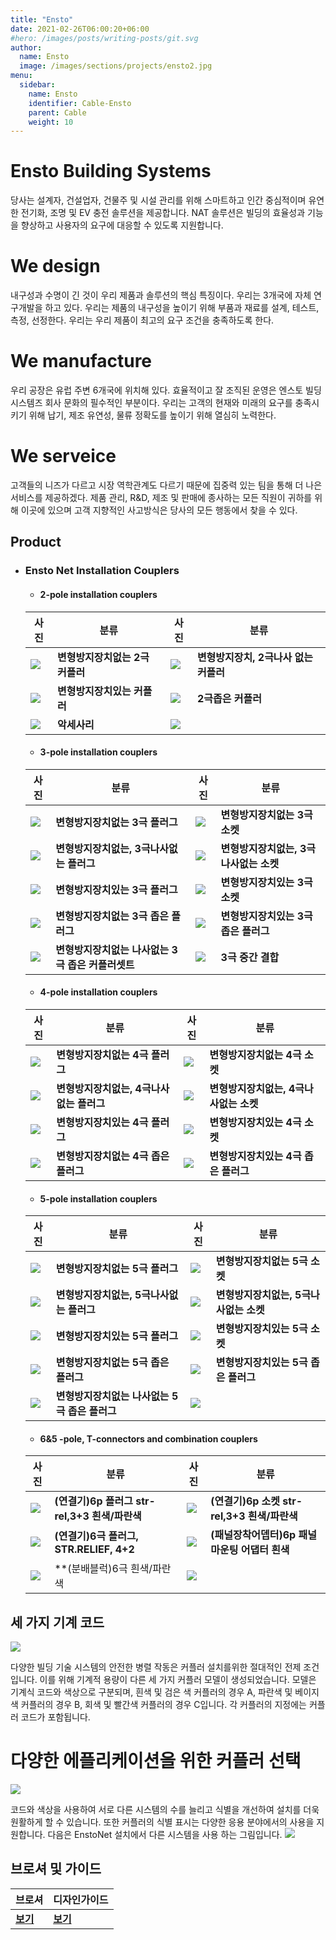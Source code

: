```yaml
---
title: "Ensto"
date: 2021-02-26T06:00:20+06:00
#hero: /images/posts/writing-posts/git.svg
author:
  name: Ensto
  image: /images/sections/projects/ensto2.jpg
menu:
  sidebar:
    name: Ensto
    identifier: Cable-Ensto
    parent: Cable
    weight: 10
---
```

# Ensto Building Systems
  당사는 설계자, 건설업자, 건물주 및 시설 관리를 위해 스마트하고 인간 중심적이며 유연한 전기화, 조명 및 EV 충전 솔루션을 제공합니다. NAT 솔루션은 빌딩의 효율성과 기능을 향상하고 사용자의 요구에 대응할 수 있도록 지원합니다.

# We design
  내구성과 수명이 긴 것이 우리 제품과 솔루션의 핵심 특징이다. 우리는 3개국에 자체 연구개발을 하고 있다. 우리는 제품의 내구성을 높이기 위해 부품과 재료를 설계, 테스트, 측정, 선정한다. 우리는 우리 제품이 최고의 요구 조건을 충족하도록 한다.

# We manufacture
  우리 공장은 유럽 주변 6개국에 위치해 있다. 효율적이고 잘 조직된 운영은 엔스토 빌딩 시스템즈 회사 문화의 필수적인 부분이다. 우리는 고객의 현재와 미래의 요구를 충족시키기 위해 납기, 제조 유연성, 물류 정확도를 높이기 위해 열심히 노력한다.

# We serveice
  고객들의 니즈가 다르고 시장 역학관계도 다르기 때문에 집중력 있는 팀을 통해 더 나은 서비스를 제공하겠다. 제품 관리, R&D, 제조 및 판매에 종사하는 모든 직원이 귀하를 위해 이곳에 있으며 고객 지향적인 사고방식은 당사의 모든 행동에서 찾을 수 있다.

## Product

- ### Ensto Net Installation Couplers
  - #### 2-pole installation couplers
  |사진|분류|사진|분류|
  |--|--|--|--|
  |![](https://enstocom-assets.azureedge.net/imageService/static.ensto.com/files/catalogimages/NAC21-W.jpg?preset=298x270at1)| **변형방지장치없는 2극 커플러**|![](https://enstocom-assets.azureedge.net/imageService/static.ensto.com/files/catalogimages/NAS21-W.jpg?preset=298x270at1)| **변형방지장치, 2극나사 없는 커플러**|
  |![](https://enstocom-assets.azureedge.net/imageService/static.ensto.com/files/catalogimages/NAC21S-W.jpg?preset=298x270at1)| **변형방지장치있는 커플러**|![](https://enstocom-assets.azureedge.net/imageService/static.ensto.com/files/catalogimages/NAC21H-W.jpg?preset=298x270at1)| **2극좁은 커플러**|
  |![](https://enstocom-assets.azureedge.net/imageService/static.ensto.com/files/catalogimages/NK2P-W.jpg?preset=298x270at1)| **악세사리**|![](https://enstocom-assets.azureedge.net/globalassets/others/common-blocks-and-media/episerver/ensto-placeholder-logo.jpg?preset=298x270at1)|

  - #### 3-pole installation couplers
  |사진|분류|사진|분류|
  |--|--|--|--|
  |![](https://enstocom-assets.azureedge.net/imageService/static.ensto.com/files/catalogimages/NAC31-W.jpg?preset=298x270at1)| **변형방지장치없는 3극 플러그**|![](https://enstocom-assets.azureedge.net/imageService/static.ensto.com/files/catalogimages/NAC32-W.jpg?preset=298x270at1)| **변형방지장치없는 3극 소켓**|
  |![](https://enstocom-assets.azureedge.net/imageService/static.ensto.com/files/catalogimages/NAS31-W.jpg?preset=298x270at1)| **변형방지장치없는, 3극나사없는 플러그**|![](https://enstocom-assets.azureedge.net/imageService/static.ensto.com/files/catalogimages/NAS32-W.jpg?preset=298x270at1)|**변형방지장치없는, 3극나사없는 소켓**
  |![](https://enstocom-assets.azureedge.net/imageService/static.ensto.com/files/catalogimages/NAC31S-W.jpg?preset=298x270at1)| **변형방지장치있는 3극 플러그**|![](https://enstocom-assets.azureedge.net/imageService/static.ensto.com/files/catalogimages/NAC32S-W.jpg?preset=298x270at1)| **변형방지장치있는 3극 소켓**|
  |![](https://enstocom-assets.azureedge.net/imageService/static.ensto.com/files/catalogimages/NAC31H-W.jpg?preset=298x270at1)| **변형방지장치없는 3극 좁은 플러그**|![](https://enstocom-assets.azureedge.net/imageService/static.ensto.com/files/catalogimages/NAC31SH-W.jpg?preset=298x270at1)| **변형방지장치있는 3극 좁은 플러그**|
  |![](https://enstocom-assets.azureedge.net/imageService/static.ensto.com/files/catalogimages/NAS31H-Wg.jpg?preset=298x270at1)| **변형방지장치없는 나사없는 3극 좁은 커플러셋트**|![](https://enstocom-assets.azureedge.net/imageService/static.ensto.com/files/catalogimages/NAK3A-W.jpg?preset=298x270at1)| **3극 중간 결합**|


  - #### 4-pole installation couplers
  |사진|분류|사진|분류|
  |--|--|--|--|
  |![](https://enstocom-assets.azureedge.net/imageService/static.ensto.com/files/catalogimages/NAC41-W.jpg?preset=298x270at1)| **변형방지장치없는 4극 플러그**|![](https://enstocom-assets.azureedge.net/imageService/static.ensto.com/files/catalogimages/NAC42-W.jpg?preset=298x270at1)| **변형방지장치없는 4극 소켓**|
  |![](https://enstocom-assets.azureedge.net/imageService/static.ensto.com/files/catalogimages/NAS41-W.jpg?preset=298x270at1)| **변형방지장치없는, 4극나사없는 플러그**|![](https://enstocom-assets.azureedge.net/imageService/static.ensto.com/files/catalogimages/NAS42-W.jpg?preset=298x270at1)|**변형방지장치없는, 4극나사없는 소켓**
  |![](https://enstocom-assets.azureedge.net/imageService/static.ensto.com/files/catalogimages/NAC41S-W.jpg?preset=298x270at1)| **변형방지장치있는 4극 플러그**|![](https://enstocom-assets.azureedge.net/imageService/static.ensto.com/files/catalogimages/NAC42S-W.jpg?preset=298x270at1)| **변형방지장치있는 4극 소켓**|
  |![](https://enstocom-assets.azureedge.net/imageService/static.ensto.com/files/catalogimages/NAC41H-W.jpg?preset=298x270at1)| **변형방지장치없는 4극 좁은 플러그**|![](https://enstocom-assets.azureedge.net/imageService/static.ensto.com/files/catalogimages/NAC41SH-W.jpg?preset=298x270at1)| **변형방지장치있는 4극 좁은 플러그**|


  - #### 5-pole installation couplers
  |사진|분류|사진|분류|
  |--|--|--|--|
  |![](https://enstocom-assets.azureedge.net/imageService/static.ensto.com/files/catalogimages/NAC51-W.jpg?preset=298x270at1)| **변형방지장치없는 5극 플러그**|![](https://enstocom-assets.azureedge.net/imageService/static.ensto.com/files/catalogimages/NAC52-W.jpg?preset=298x270at1)| **변형방지장치없는 5극 소켓**|
  |![](https://enstocom-assets.azureedge.net/imageService/static.ensto.com/files/catalogimages/NAS51-W.jpg?preset=298x270at1)| **변형방지장치없는, 5극나사없는 플러그**|![](https://enstocom-assets.azureedge.net/imageService/static.ensto.com/files/catalogimages/NAS52-W.jpg?preset=298x270at1)|**변형방지장치없는, 5극나사없는 소켓**
  |![](https://enstocom-assets.azureedge.net/imageService/static.ensto.com/files/catalogimages/NAC51S-W.jpg?preset=298x270at1)| **변형방지장치있는 5극 플러그**|![](https://enstocom-assets.azureedge.net/imageService/static.ensto.com/files/catalogimages/NAC52SM-W.jpg?preset=298x270at1)| **변형방지장치있는 5극 소켓**|
  |![](https://enstocom-assets.azureedge.net/imageService/static.ensto.com/files/catalogimages/NAC51H-W.jpg?preset=298x270at1)| **변형방지장치없는 5극 좁은 플러그**|![](https://enstocom-assets.azureedge.net/imageService/static.ensto.com/files/catalogimages/NAC52SH-W.jpg?preset=298x270at1)| **변형방지장치있는 5극 좁은 플러그**|
  |![](https://enstocom-assets.azureedge.net/imageService/static.ensto.com/files/catalogimages/NAS51H-W.jpg?preset=298x270at1)| **변형방지장치없는 나사없는 5극 좁은 플러그**|![](https://enstocom-assets.azureedge.net/globalassets/others/common-blocks-and-media/episerver/ensto-placeholder-logo.jpg?preset=298x270at1)| |


  - #### 6&5 -pole, T-connectors and combination couplers
  |사진|분류|사진|분류|
  |--|--|--|--|  
  |![](https://www.ensto.com/imageService/static.ensto.com/files/catalogimages/NGCST6133.jpg?preset=378x348at1)| **(연결기)6p 플러그 str-rel,3+3 흰색/파란색**|![](https://www.ensto.com/imageService/static.ensto.com/files/catalogimages/NGCST6233.jpg?preset=378x348at1)| **(연결기)6p 소켓 str-rel,3+3 흰색/파란색**|
  |![](https://www.ensto.com/imageService/static.ensto.com/files/catalogimages/NGCST6142.jpg?preset=378x348at1)| **(연결기)6극 플러그, STR.RELIEF, 4+2**|![](https://www.ensto.com/imageService/static.ensto.com/files/catalogimages/NK6P-W.jpg?preset=378x348at1)| **(패널장착어뎁터)6p 패널 마운팅 어댑터 흰색**|
  |![](https://www.ensto.com/imageService/static.ensto.com/files/catalogimages/NGD6T-WS.jpg?preset=378x348at1)| **(분배블럭)6극 흰색/파란색|![](https://enstocom-assets.azureedge.net/globalassets/others/common-blocks-and-media/episerver/ensto-placeholder-logo.jpg?preset=298x270at1)| |


## 세 가지 기계 코드

  ![](https://enstocom-assets.azureedge.net/globalassets/product-images-and-blocks/111-enstonet/johtosarjat_varit_2.jpg?preset=298x270at1)  

  다양한 빌딩 기술 시스템의 안전한 병렬 작동은 커플러 설치를위한 절대적인 전제 조건입니다. 이를 위해 기계적 용량이 다른 세 가지 커플러 모델이 생성되었습니다. 모델은 기계식 코드와 색상으로 구분되며, 흰색 및 검은 색 커플러의 경우 A, 파란색 및 베이지 색 커플러의 경우 B, 회색 및 빨간색 커플러의 경우 C입니다. 각 커플러의 지정에는 커플러 코드가 포함됩니다.


# 다양한 에플리케이션을 위한 커플러 선택

  ![](https://enstocom-assets.azureedge.net/contentassets/4fd2eac0143b4d218aaf9e751a7ad146/enstonet_1180px.jpg?preset=378xautoat1)  

  코드와 색상을 사용하여 서로 다른 시스템의 수를 늘리고 식별을 개선하여 설치를 더욱 원활하게 할 수 있습니다. 또한 커플러의 식별 표시는 다양한 응용 분야에서의 사용을 지원합니다. 다음은
  EnstoNet 설치에서 다른 시스템을 사용 하는 그림입니다.
  ![](https://enstocom-assets.azureedge.net/globalassets/product-images-and-blocks/111-enstonet/couplers_selection.jpg?preset=defaultLGat1)


## 브로셔 및 가이드



  |브로셔|디자인가이드|
  |--|--|
  | **[보기](https://www.ensto.com/globalassets/brochures/brochures/enstonet/english/enstonet-xl-brochure.pdf)**| **[보기](https://www.ensto.com/globalassets/brochures/brochures/enstonet/english/designers_guide_netti-2.pdf)**|

